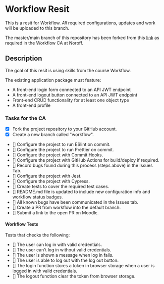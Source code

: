 # Workflow Resit

This is a resit for Workflow. _All_ required configurations, updates and work will be uploaded to this branch.

The master/main branch of this repository has been forked from this [link](https://github.com/noroffFEU/social-media-client) as required in the Workflow CA at Noroff.

## Description

The goal of this resit is using skills from the course Workflow.

The existing application package must feature:

- A front-end login form connected to an API JWT endpoint
- A front-end logout button connected to an API JWT endpoint
- Front-end CRUD functionality for at least one object type
- A front-end profile

### Tasks for the CA

- [x] Fork the project repository to your GitHub account.
- [x] Create a new branch called "workflow".
- [] Configure the project to run ESlint on commit.
- [] Configure the project to run Prettier on commit.
- [] Configure the project with Commit Hooks.
- [] Configure the project with GitHub Actions for build/deploy if required.
- [] Record bugs found during this process (steps above) in the Issues Tab.
- [] Configure the project with Jest.
- [] Configure the project with Cypress.
- [] Create tests to cover the required test cases.
- [] README.md file is updated to include new configuration info and workflow status badges.
- [] All known bugs have been communicated in the Issues tab.
- [] Create a PR from workflow into the default branch.
- [] Submit a link to the open PR on Moodle.

#### Workflow Tests

Tests that checks the following: 

- [] The user can log in with valid credentials. 
- [] The user can't log in without valid credentials. 
- [] The user is shown a message when log in fails. 
- [] The user is able to log out with the log out button.  
- [] The login function stores a token in browser storage when a user is logged in with valid credentials. 
- [] The logout function clear the token from browser storage. 